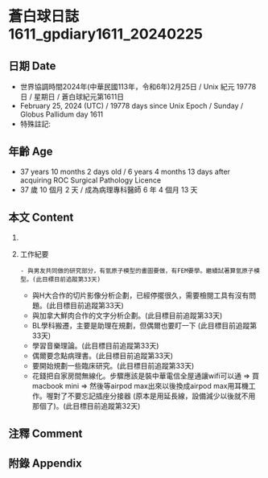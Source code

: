 [_metadata_:encoding]: - "utf-8"
[_metadata_:language]: - "zh-Hant-TW"
[_metadata_:fileformat]: - "markdown"
[_metadata_:MIME_type]: - "text/plain"
[_metadata_:markdown_version]: - "commonmark version 0.30"
[_metadata_:markdown_spec]: - "https://spec.commonmark.org/0.30/"

# 蒼白球日誌1611_gpdiary1611_20240225 #

## 日期 Date ##

* 世界協調時間2024年(中華民國113年，令和6年)2月25日 / Unix 紀元 19778 日 / 星期日 / 蒼白球紀元第1611日
* February 25, 2024 (UTC) / 19778 days since Unix Epoch / Sunday / Globus Pallidum day 1611
* 特殊註記:

## 年齡 Age ##

* 37 years 10 months 2 days old / 6 years 4 months 13 days after acquiring ROC Surgical Pathology Licence
* 37 歲 10 個月 2 天 / 成為病理專科醫師 6 年 4 個月 13 天

## 本文 Content ##

1. 

    
2. 工作紀要

       - 與男友共同做的研究部分，有氫原子模型的畫圖要做，有FEM要學。繼續試著算氫原子模型。(此目標目前追蹤第33天)
   - 與H大合作的切片影像分析企劃，已經停擺很久，需要檢閱工具有沒有問題。(此目標目前追蹤第33天)
   - 與加拿大鮮肉合作的文字分析企劃。(此目標目前追蹤第33天)
   - BL學科搬遷，主要是助理在規劃，但偶爾也要盯一下 (此目標目前追蹤第33天)
   - 學習音樂理論。(此目標目前追蹤第33天)
   - 偶爾要念點病理書。(此目標目前追蹤第33天)
   - 要開始規劃一些臨床研究。(此目標目前追蹤第33天)
   - 花錢把自家房間無線化。步驟應該是裝中華電信全屋通讓wifi可以通 => 買macbook mini => 然後等airpod max出來以後換成airpod max用耳機工作。喔對了不要忘記插座分接器 (原本是用延長線，設備減少以後就不用那個了)。(此目標目前追蹤第32天)


## 注釋 Comment ##


## 附錄 Appendix ##


